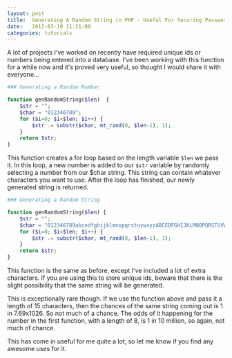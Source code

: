 ```yaml
---
layout: post
title:  Generating A Random String in PHP - Useful For Securing Passwords
date:   2012-03-19 11:21:09
categories: tutorials
---
```


A lot of projects I've worked on recently have required unique ids or numbers being entered into a database. I've been working with this function for a while now and it's proved very useful, so thought I would share it with everyone...

```php
### Generating a Random Number

function genRandomString($len)  {
    $str = "";
    $char = "012346789";
    for ($i=0; $i<$len; $i++) {
        $str .= substr($char, mt_rand(0, $len-1), 1);
    }
    return $str;
}
```

This function creates a for loop based on the length variable `$len` we pass it. In this loop, a new number is added to our `$str` variable by randomly selecting a number from our $char string. This string can contain whatever characters you want to use. After the loop has finished, our newly generated string is returned.

```php
### Generating a Random String

function genRandomString($len) {
    $str = "";
    $char = "012346789abcedfghijklmnopqrstuvwxyzABCEDFGHIJKLMNOPQRSTUVWXYZ";
    for ($i=0; $i<$len; $i++) {
        $str .= substr($char, mt_rand(0, $len-1), 1);
    }
    return $str;
}
```

This function is the same as before, except I've included a lot of extra characters. If you are using this to store unique ids, beware that there is the slight possibility that the same string will be generated.

This is exceptionally rare though. If we use the function above and pass it a length of 15 characters, then the chances of the same string coming out is 1 in 7.69x1026. So not much of a chance. The odds of it happening for the number in the first function, with a length of 8, is 1 in 10 million, so again, not much of chance.

This has come in useful for me quite a lot, so let me know if you find any awesome uses for it.

